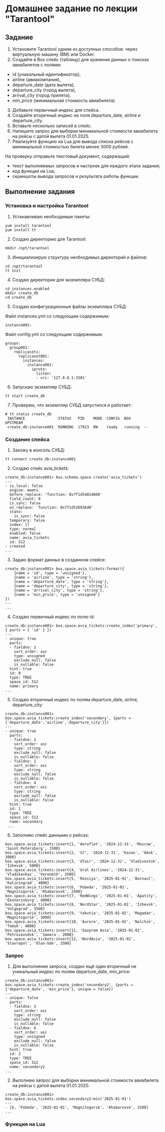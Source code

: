 # Домашнее задание по лекции "Tarantool"

## Задание

1. Установите Tarantool одним из доступных способов: через виртуальную машину (ВМ) или Docker.
2. Создайте в Box спейс (таблицу) для хранения данных о поисках авиабилетов с полями:
- id (уникальный идентификатор),
- airline (авиакомпания),
- departure_date (дата вылета),
- departure_city (город вылета),
- arrival_city (город прилета),
- min_price (минимальная стоимость авиабилета).
3. Добавьте первичный индекс для спейса.
4. Создайте вторичный индекс на поля departure_date, airline и departure_city.
5. Вставьте несколько записей в спейс.
6. Напишите запрос для выборки минимальной стоимости авиабилета на рейсы с датой вылета 01.01.2025.
7. Реализуйте функцию на Lua для вывода списка рейсов с минимальной стоимостью билета менее 3000 рублей.

На проверку отправьте текстовый документ, содержащий:
- текст выполняемых запросов и настроек для каждого этапа задания;
- код функции на Lua;
- скриншоты вывода запросов и результата работы функции.

## Выполнение задания

### Установка и настройка Tarantool

1. Устанавливаю необходимые пакеты:
```
yum install tarantool
yum install tt
```

2. Создаю директорию для Tarantool:
```
mkdir /opt/tarantool
```

3. Инициализирую структуру необходимых директорий и файлов:
```
cd /opt/tarantool
tt init
```

4. Создаю директории для экземпляра СУБД:
```
cd instances.enabled
mkdir create_db
cd create_db
```

5. Создаю конфигурационные файлы экземпляра СУБД:

Файл instances.yml со следующим содержимым:
```
instance001:
```

Файл config.yml со следующим содержимым:
```
groups:
  group001:
    replicasets:
      replicaset001:
        instances:
          instance001:
            iproto:
              listen:
              - uri: '127.0.0.1:3301'
```

6. Запускаю экземпляр СУБД:
```
tt start create_db
```

7. Проверяю, что экземпляр СУБД запустился и работает:
```
# tt status create_db
 INSTANCE               STATUS   PID    MODE  CONFIG  BOX      UPSTREAM
 create_db:instance001  RUNNING  17923  RW    ready   running  --
```

### Создание спейса

1. Захожу в консоль СУБД:
```
tt connect create_db:instance001
```

2. Создаю спейс avia_tickets:
```
create_db:instance001> box.schema.space.create('avia_tickets')
---
- is_local: false
  engine: memtx
  before_replace: 'function: 0x7f1d54814808'
  field_count: 0
  is_sync: false
  on_replace: 'function: 0x7f1d536936d0'
  state:
    is_sync: false
  temporary: false
  index: []
  type: normal
  enabled: false
  name: avia_tickets
  id: 512
- created
...
```

3. Задаю формат данных в созданном спейсе:
```
create_db:instance001> box.space.avia_tickets:format({
    {name = 'id', type = 'unsigned'},
    {name = 'airline', type = 'string'},
    {name = 'departure_date', type = 'string'},
    {name = 'departure_city', type = 'string'},
    {name = 'arrival_city', type = 'string'},
    {name = 'min_price', type = 'unsigned'}
})
---
...
```

4. Создаю первичный индекс по полю id:
```
create_db:instance001> box.space.avia_tickets:create_index('primary', { parts = { 'id' } })
---
- unique: true
  parts:
  - fieldno: 1
    sort_order: asc
    type: unsigned
    exclude_null: false
    is_nullable: false
  hint: true
  id: 0
  type: TREE
  space_id: 512
  name: primary
...
```

5. Создаю вторичный индекс по полям departure_date, airline, departure_city:
```
create_db:instance001> box.space.avia_tickets:create_index('secondary', {parts = {'departure_date','airline','departure_city'}})
---
- unique: true
  parts:
  - fieldno: 3
    sort_order: asc
    type: string
    exclude_null: false
    is_nullable: false
  - fieldno: 2
    sort_order: asc
    type: string
    exclude_null: false
    is_nullable: false
  - fieldno: 4
    sort_order: asc
    type: string
    exclude_null: false
    is_nullable: false
  hint: true
  id: 1
  type: TREE
  space_id: 512
  name: secondary
 ...
```

6. Заполняю спейс данными о рейсах:
```
box.space.avia_tickets:insert{1, 'Aeroflot', '2024-12-31', 'Moscow', 'Saint Petersburg', 1500}
box.space.avia_tickets:insert{2, 'S7', '2024-12-31', 'Kazan', 'Omsk', 3000}
box.space.avia_tickets:insert{3, 'UTair', '2024-12-31', 'Vladivostok', 'Izhevsk', 5000}
box.space.avia_tickets:insert{4, 'Ural Airlines', '2024-12-31', 'Vladikavkaz', 'Voronezh', 3500}
box.space.avia_tickets:insert{5, 'Rossiya', '2025-01-01', 'Barnaul', 'Kaliningrad', 4000}
box.space.avia_tickets:insert{6, 'Pobeda', '2025-01-01', 'Magnitogorsk', 'Khabarovsk', 2500}
box.space.avia_tickets:insert{7, 'RedWings', '2025-01-01', 'Apatity', 'Ekaterinburg', 4000}
box.space.avia_tickets:insert{8, 'NordStar', '2025-01-01', 'Izhevsk', 'Volgograd', 3500}
box.space.avia_tickets:insert{9, 'Yakutia', '2025-01-02', 'Magadan', 'Magnitogorsk', 3000}
box.space.avia_tickets:insert{10, 'Aurora', '2025-01-02', 'Nalchik', 'Tomsk', 4000}
box.space.avia_tickets:insert{11, 'Gazprom Avia', '2025-01-02', 'Petrozavodsk', 'Samara', 2000}
box.space.avia_tickets:insert{12, 'NordAvia', '2025-01-02', 'Stavropol', 'Ulan-Ude', 3500}
```

### Запрос

1. Для выполнения запроса, создаю ещё один вторичный не уникальный индекс по полям departure_date, min_price:
```
create_db:instance001> box.space.avia_tickets:create_index('secondary2', {parts = {'departure_date', 'min_price'}, unique = false})
---
- unique: false
  parts:
  - fieldno: 3
    sort_order: asc
    type: string
    exclude_null: false
    is_nullable: false
  - fieldno: 6
    sort_order: asc
    type: unsigned
    exclude_null: false
    is_nullable: false
  hint: true
  id: 2
  type: TREE
  space_id: 512
  name: secondary2
...
```

2. Выполняю запрос для выборки минимальной стоимости авиабилета на рейсы с датой вылета 01.01.2025:
```
create_db:instance001> box.space.avia_tickets.index.secondary2:min('2025-01-01')
---
- [6, 'Pobeda', '2025-01-01', 'Magnitogorsk', 'Khabarovsk', 2500]
...
```

### Функция на Lua

